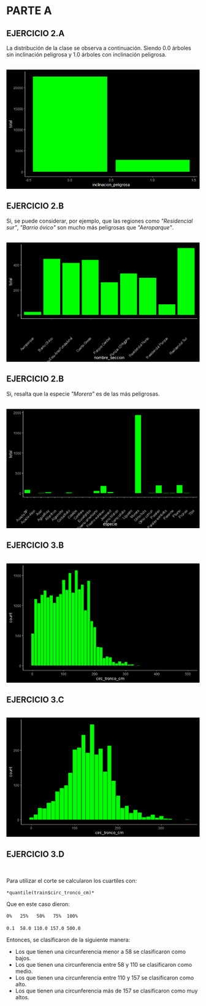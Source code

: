 # PARTE A

## EJERCICIO 2.A
La distribución de la clase se observa a continuación. Siendo 0.0 árboles sin inclinación peligrosa y 1.0 árboles con inclinación peligrosa.

<br/>

<img src="./img/2a.png"/>

## EJERCICIO 2.B
Si, se puede considerar, por ejemplo, que las regiones como *"Residencial sur"*, *"Barrio óvico"* son mucho más peligrosas que *"Aeroparque"*.

<br/>

<img src="./img/2b.png"/>


## EJERCICIO 2.B
Si, resalta que la especie *"Morera"* es de las más peligrosas.

<br/>

<img src="./img/2c.png"/>

## EJERCICIO 3.B

<br/>

<img src="./img/3b.png"/>

## EJERCICIO 3.C

<br/>

<img src="./img/3c.png"/>

## EJERCICIO 3.D

<br/>

Para utilizar el corte se calcularon los cuartiles con:

    *quantile(train$circ_tronco_cm)*

Que en este caso dieron:

    0%   25%   50%   75%  100% 

    0.1  58.0 110.0 157.0 500.0 

Entonces, se clasificaron de la siguiente manera:
- Los que tienen una circunferencia menor a 58 se clasificaron como bajos.
- Los que tienen una circunferencia entre 58 y 110 se clasificaron como medio.
- Los que tienen una circunferencia entre 110 y 157 se clasificaron como alto.
- Los que tienen una circunferencia más de 157 se clasificaron como muy altos.

